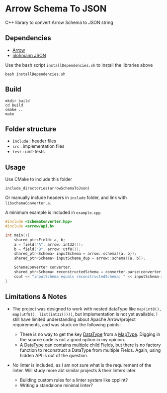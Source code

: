 # Arrow Schema To JSON
C++ library to convert Arrow Schema to JSON string

## Dependencies
- [Arrow](https://github.com/apache/arrow)
- [nlohmann JSON](https://github.com/nlohmann/json)

Use the bash script `installDependencies.sh` to install the libraries above
```
bash installDependencies.sh
```

## Build
```
mkdir build
cd build
cmake ..
make
```

## Folder structure
- `include` : header files
- `src` : implementation files
- `test` : unit-tests

## Usage
Use CMake to include this folder
```
include_directories(arrowSchemaToJson)
```

Or manually include headers in `include` folder, and link with `libschemaConverter.a`.

A minimum example is included in `example.cpp`
```C++
#include <SchemaConverter.hpp>
#include <arrow/api.h>

int main(){
    shared_ptr<Field> a, b;
    a = field("A", arrow::int32());
    b = field("B", arrow::utf8());
    shared_ptr<Schema> inputSchema = arrow::schema({a, b});
    shared_ptr<Schema> inputSchema_dup = arrow::schema({a, b});

    SchemaConverter converter;
    shared_ptr<Schema> reconstructedSchema = converter.parse(converter.serialize(inputSchema));
    cout << "inputSchema equals reconstructedSchema: " << inputSchema->Equals(*reconstructedSchema) << endl;
}
```

## Limitations & Notes 
* The project was designed to work with nested dataType like `map(int8(), map(utf8(), list(int32())))`, but implementation is not yet available. I still have limited understanding about Apache Arrow/project requirements, and was stuck on the following points:
    * There is no way to get the key [DataType](https://arrow.apache.org/docs/cpp/api/datatype.html#_CPPv4N5arrow8DataTypeE) from a [MapType](https://arrow.apache.org/docs/cpp/api/datatype.html#classarrow_1_1_map_type). Digging in the source code is not a good option in my opinion.
    * A [DataType](https://arrow.apache.org/docs/cpp/api/datatype.html#classarrow_1_1_data_type) can contains multiple child [Fields](https://arrow.apache.org/docs/cpp/api/datatype.html#_CPPv4N5arrow5FieldE), but there is no factory function to reconstruct a DataType from multiple Fields. Again, using hidden API is out of the question.
    
* No linter is included, as I am not sure what is the requirement of the linter. Will study more abt similar projects & their linters later.
    * Building custom rules for a linter system like cpplint?
    * Writing a standalone minimal linter?


